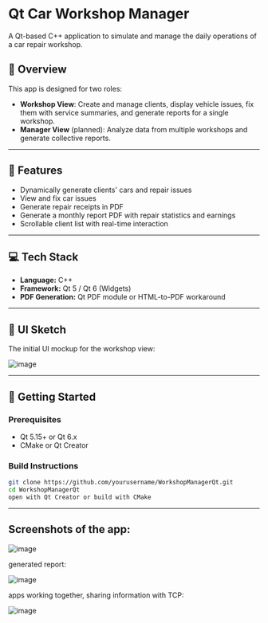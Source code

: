 # Qt Car Workshop Manager

A Qt-based C++ application to simulate and manage the daily operations of a car repair workshop.

## 🚗 Overview

This app is designed for two roles:

- **Workshop View**: Create and manage clients, display vehicle issues, fix them with service summaries, and generate reports for a single workshop.
- **Manager View** (planned): Analyze data from multiple workshops and generate collective reports.

---

## 🧰 Features

- Dynamically generate clients' cars and repair issues
- View and fix car issues
- Generate repair receipts in PDF
- Generate a monthly report PDF with repair statistics and earnings
- Scrollable client list with real-time interaction

---

## 💻 Tech Stack

- **Language:** C++
- **Framework:** Qt 5 / Qt 6 (Widgets)
- **PDF Generation:** Qt PDF module or HTML-to-PDF workaround

---

## 📸 UI Sketch

The initial UI mockup for the workshop view:

![image](https://github.com/user-attachments/assets/e75cceea-3f11-40b3-a19f-4ea8442ac197)


---

## 🚀 Getting Started

### Prerequisites

- Qt 5.15+ or Qt 6.x
- CMake or Qt Creator

### Build Instructions

```bash
git clone https://github.com/yourusername/WorkshopManagerQt.git
cd WorkshopManagerQt
open with Qt Creator or build with CMake
```

---

## Screenshots of the app:

![image](https://github.com/user-attachments/assets/7947d2d5-7e8e-41cc-830e-5c0ef9ae7755)

generated report:

![image](https://github.com/user-attachments/assets/46a4673b-290e-48aa-92c3-487201718372)

apps working together, sharing information with TCP:

![image](https://github.com/user-attachments/assets/a60bfc77-d0a5-4f94-b388-cc54ee857b1f)
